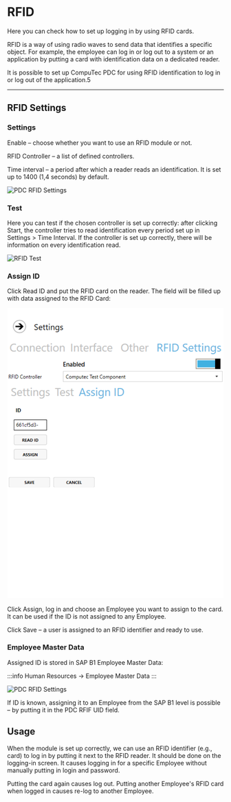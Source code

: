 # RFID

Here you can check how to set up logging in by using RFID cards.

RFID is a way of using radio waves to send data that identifies a specific object. For example, the employee can log in or log out to a system or an application by putting a card with identification data on a dedicated reader.

It is possible to set up CompuTec PDC for using RFID identification to log in or log out of the application.5

---

## RFID Settings

### Settings

Enable – choose whether you want to use an RFID module or not.

RFID Controller – a list of defined controllers.

Time interval – a period after which a reader reads an identification. It is set up to 1400 (1,4 seconds) by default.

![PDC RFID Settings](./media/pdc-rfid-settings.png)

### Test

Here you can test if the chosen controller is set up correctly: after clicking Start, the controller tries to read identification every period set up in Settings > Time Interval. If the controller is set up correctly, there will be information on every identification read.

![RFID Test](./media/rfid-test.png)

### Assign ID

Click Read ID and put the RFID card on the reader. The field will be filled up with data assigned to the RFID Card:

![RFID Assign Filled](./media/rfid-assign-filled.png)

Click Assign, log in and choose an Employee you want to assign to the card. It can be used if the ID is not assigned to any Employee.

Click Save – a user is assigned to an RFID identifier and ready to use.

### Employee Master Data

Assigned ID is stored in SAP B1 Employee Master Data:

:::info
Human Resources → Employee Master Data
:::

![PDC RFID Settings](./media/pdc-rfid-settings-2.png)

If ID is known, assigning it to an Employee from the SAP B1 level is possible – by putting it in the PDC RFIF UID field.

## Usage

When the module is set up correctly, we can use an RFID identifier (e.g., card) to log in by putting it next to the RFID reader. It should be done on the logging-in screen. It causes logging in for a specific Employee without manually putting in login and password.

Putting the card again causes log out. Putting another Employee's RFID card when logged in causes re-log to another Employee.
